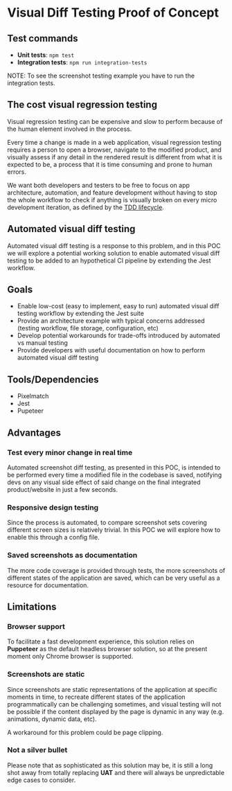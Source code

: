 # Visual Diff Testing Proof of Concept

## Test commands

- **Unit tests**: `npm test`
- **Integration tests**: `npm run integration-tests`

NOTE: To see the screenshot testing example you have to run the integration tests.

## The cost visual regression testing

Visual regression testing can be expensive and slow to perform because of the human element involved in the process.

Every time a change is made in a web application, visual regression testing requires a person to open a browser, navigate to the modified product, and visually assess if any detail in the rendered result is different from what it is expected to be, a process that it is time consuming and prone to human errors.

We want both developers and testers to be free to focus on app architecture, automation, and feature development without having to stop the whole workflow to check if anything is visually broken on every micro development iteration, as defined by the [TDD lifecycle](https://en.wikipedia.org/wiki/Test-driven_development#Test-driven_development_cycle).

## Automated visual diff testing

Automated visual diff testing is a response to this problem, and in this POC we will explore a potential working solution to enable automated visual diff testing to be added to an hypothetical CI pipeline by extending the Jest workflow.

## Goals

- Enable low-cost (easy to implement, easy to run) automated visual diff testing workflow by extending the Jest suite
- Provide an architecture example with typical concerns addressed (testing workflow, file storage, configuration, etc)
- Develop potential workarounds for trade-offs introduced by automated vs manual testing
- Provide developers with useful documentation on how to perform automated visual diff testing

## Tools/Dependencies

- Pixelmatch
- Jest
- Pupeteer

## Advantages

### Test every minor change in real time

Automated screenshot diff testing, as presented in this POC, is intended to be performed every time a modified file in the codebase is saved, notifying devs on any visual side effect of said change on the final integrated product/website in just a few seconds.

### Responsive design testing

Since the process is automated, to compare screenshot sets covering different screen sizes is relatively trivial. In this POC we will explore how to enable this through a config file.

### Saved screenshots as documentation

The more code coverage is provided through tests, the more screenshots of different states of the application are saved, which can be very useful as a resource for documentation.

## Limitations

### Browser support

To facilitate a fast development experience, this solution relies on **Puppeteer** as the default headless browser solution, so at the present moment only Chrome browser is supported.

### Screenshots are static

Since screenshots are static representations of the application at specific moments in time, to recreate different states of the application programmatically can be challenging sometimes, and visual testing will not be possible if the content displayed by the page is dynamic in any way (e.g. animations, dynamic data, etc).

A workaround for this problem could be page clipping.

### Not a silver bullet

Please note that as sophisticated as this solution may be, it is still a long shot away from totally replacing **UAT** and there will always be unpredictable edge cases to consider.
